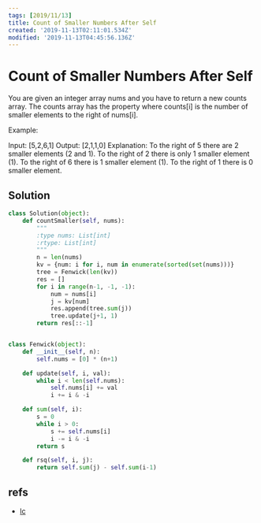 ```yaml
---
tags: [2019/11/13]
title: Count of Smaller Numbers After Self
created: '2019-11-13T02:11:01.534Z'
modified: '2019-11-13T04:45:56.136Z'
---
```


# Count of Smaller Numbers After Self

You are given an integer array nums and you have to return a new counts array. The counts array has the property where counts[i] is the number of smaller elements to the right of nums[i].

Example:

Input: [5,2,6,1]
Output: [2,1,1,0] 
Explanation:
To the right of 5 there are 2 smaller elements (2 and 1).
To the right of 2 there is only 1 smaller element (1).
To the right of 6 there is 1 smaller element (1).
To the right of 1 there is 0 smaller element.

## Solution

```python
class Solution(object):
    def countSmaller(self, nums):
        """
        :type nums: List[int]
        :rtype: List[int]
        """
        n = len(nums)
        kv = {num: i for i, num in enumerate(sorted(set(nums)))}
        tree = Fenwick(len(kv))
        res = []
        for i in range(n-1, -1, -1):
            num = nums[i]
            j = kv[num]
            res.append(tree.sum(j))
            tree.update(j+1, 1)
        return res[::-1]


class Fenwick(object):
    def __init__(self, n):
        self.nums = [0] * (n+1)

    def update(self, i, val):
        while i < len(self.nums):
            self.nums[i] += val
            i += i & -i

    def sum(self, i):
        s = 0
        while i > 0:
            s += self.nums[i]
            i -= i & -i
        return s

    def rsq(self, i, j):
        return self.sum(j) - self.sum(i-1)


```

## refs

* [lc](https://leetcode.com/problems/count-of-smaller-numbers-after-self/)



